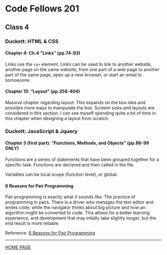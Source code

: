 # Code Fellows 201

## Class 4

### Duckett: HTML & CSS

#### Chapter 4: Ch.4 “Links” (pp.74-93)

Links use the `<a>` element. Links can be used to link to another website, another page on the same website, from one part of a web page to another part of the same page, open up a new browser, or start an email to somoeoone.

#### Chapter 15: “Layout” (pp.358-404)

Massive chapter regarding layout. This expands on the box idea and provides more ways to manipulate the box. Screem sizes and layouts are considered in this section. I can see myself spending quite a bit of time in this chapter when designing a layout from scratch.

### Duckett: JavaScript & Jquery

#### Chapter 3 (first part): “Functions, Methods, and Objects” (pp.86-99 ONLY)

Functions are a series of statements that have been grouped together for a specific task. Functions are declared and then called in the file.

Variables can be local scope (function level), or global.

#### 6 Reasons for Pair Programming

Pair programming is exactly what it sounds like. The practice of programming in pairs. There is a driver who manages the text editor and writes code, while the navigator thinks about big picture and how an algorithm might be converted to code. This allows for a better learning experience, and development that may intially take slightly longer, but the end result is more reliable.

Reference: [6 Reasons for Pair Programming](https://www.codefellows.org/blog/6-reasons-for-pair-programming/)

---

[HOME PAGE](https://getullrichordietrying.github.io/reading-notes/)
